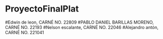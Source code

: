 # ProyectoFinalPlat
#Edwin de leon, CARNÉ NO. 22809
#PABLO DANIEL BARILLAS MORENO, CARNÉ NO. 22193
#Nelson escalante, CARNÉ NO.  22046
#Alejandro antón, CARNÉ NO.  221041

